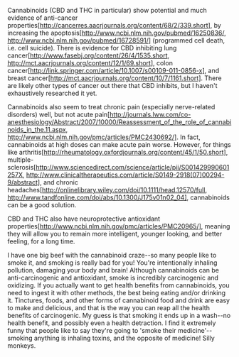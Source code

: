 Cannabinoids (CBD and THC in particular) show potential and much evidence of anti-cancer properties[http://cancerres.aacrjournals.org/content/68/2/339.short], by increasing the apoptosis[http://www.ncbi.nlm.nih.gov/pubmed/16250836/, http://www.ncbi.nlm.nih.gov/pubmed/16728591/] (programmed cell death, i.e. cell suicide).  There is evidence for CBD inhibiting lung cancer[http://www.fasebj.org/content/26/4/1535.short, http://mct.aacrjournals.org/content/12/1/69.short], colon cancer[http://link.springer.com/article/10.1007/s00109-011-0856-x], and breast cancer[http://mct.aacrjournals.org/content/10/7/1161.short].  There are likely other types of cancer out there that CBD inhibits, but I haven't exhaustively researched it yet.

Cannabinoids also seem to treat chronic pain (especially nerve-related disorders) well, but not acute pain[http://journals.lww.com/co-anesthesiology/Abstract/2007/10000/Reassessment_of_the_role_of_cannabinoids_in_the.11.aspx, http://www.ncbi.nlm.nih.gov/pmc/articles/PMC2430692/].  In fact, cannabinoids at high doses can make acute pain worse.  However, for things like arthritis[http://rheumatology.oxfordjournals.org/content/45/1/50.short], multiple-sclerosis[http://www.sciencedirect.com/science/article/pii/S001429990601257X, http://www.clinicaltherapeutics.com/article/S0149-2918(07)00294-9/abstract], and chronic headaches[http://onlinelibrary.wiley.com/doi/10.1111/head.12570/full, http://www.tandfonline.com/doi/abs/10.1300/J175v01n02_04], cannabinoids can be a good solution.

CBD and THC also have neuroprotective antioxidant properties[http://www.ncbi.nlm.nih.gov/pmc/articles/PMC20965/], meaning they will allow you to remain more intelligent, younger looking, and better feeling, for a long time.

I have one big beef with the cannabinoid craze--so many people like to smoke it, and smoking is really bad for you!  You're intentionally inhaling pollution, damaging your body and brain!  Although cannabinoids can be anti-carcinogenic and antioxidant, smoke is incredibly carcinogenic and oxidizing.  If you actually want to get health benefits from cannabinoids, you need to ingest it with other methods, the best being eating and/or drinking it.  Tinctures, foods, and other forms of cannabinoid food and drink are easy to make and delicious, and that is the way you can reap all the health benefits of carcinogenic.  My guess is that smoking it ends up in a wash--no health benefit, and possibly even a health detraction.  I find it extremely funny that people like to say they're going to 'smoke their medicine'--smoking anything is inhaling toxins, and the opposite of medicine!  Silly monkeys.